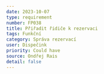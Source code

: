 ```yaml
---
date: 2023-10-07
type: requirement
number: FP038
title: Přiřadit řidiče k rezervaci
tags: Funkční
category: Správa rezervací
user: Dispečink
priority: Could have
source: Ondřej Rais
detail: false
---
```


